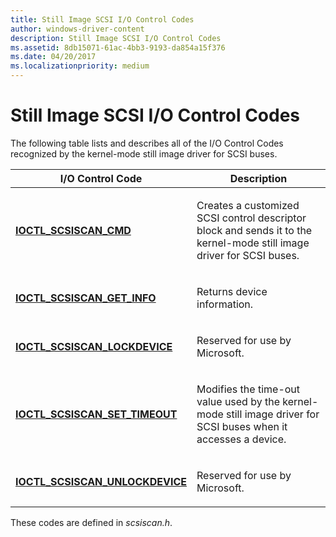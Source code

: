 ```yaml
---
title: Still Image SCSI I/O Control Codes
author: windows-driver-content
description: Still Image SCSI I/O Control Codes
ms.assetid: 8db15071-61ac-4bb3-9193-da854a15f376
ms.date: 04/20/2017
ms.localizationpriority: medium
---
```


# Still Image SCSI I/O Control Codes





The following table lists and describes all of the I/O Control Codes recognized by the kernel-mode still image driver for SCSI buses.

<table>
<colgroup>
<col width="50%" />
<col width="50%" />
</colgroup>
<thead>
<tr class="header">
<th>I/O Control Code</th>
<th>Description</th>
</tr>
</thead>
<tbody>
<tr class="odd">
<td><p><a href="https://msdn.microsoft.com/library/windows/hardware/ff542877" data-raw-source="[&lt;strong&gt;IOCTL_SCSISCAN_CMD&lt;/strong&gt;](https://msdn.microsoft.com/library/windows/hardware/ff542877)"><strong>IOCTL_SCSISCAN_CMD</strong></a></p></td>
<td><p>Creates a customized SCSI control descriptor block and sends it to the kernel-mode still image driver for SCSI buses.</p></td>
</tr>
<tr class="even">
<td><p><a href="https://msdn.microsoft.com/library/windows/hardware/ff542879" data-raw-source="[&lt;strong&gt;IOCTL_SCSISCAN_GET_INFO&lt;/strong&gt;](https://msdn.microsoft.com/library/windows/hardware/ff542879)"><strong>IOCTL_SCSISCAN_GET_INFO</strong></a></p></td>
<td><p>Returns device information.</p></td>
</tr>
<tr class="odd">
<td><p><a href="https://msdn.microsoft.com/library/windows/hardware/ff542885" data-raw-source="[&lt;strong&gt;IOCTL_SCSISCAN_LOCKDEVICE&lt;/strong&gt;](https://msdn.microsoft.com/library/windows/hardware/ff542885)"><strong>IOCTL_SCSISCAN_LOCKDEVICE</strong></a></p></td>
<td><p>Reserved for use by Microsoft.</p></td>
</tr>
<tr class="even">
<td><p><a href="https://msdn.microsoft.com/library/windows/hardware/ff542886" data-raw-source="[&lt;strong&gt;IOCTL_SCSISCAN_SET_TIMEOUT&lt;/strong&gt;](https://msdn.microsoft.com/library/windows/hardware/ff542886)"><strong>IOCTL_SCSISCAN_SET_TIMEOUT</strong></a></p></td>
<td><p>Modifies the time-out value used by the kernel-mode still image driver for SCSI buses when it accesses a device.</p></td>
</tr>
<tr class="odd">
<td><p><a href="https://msdn.microsoft.com/library/windows/hardware/ff542895" data-raw-source="[&lt;strong&gt;IOCTL_SCSISCAN_UNLOCKDEVICE&lt;/strong&gt;](https://msdn.microsoft.com/library/windows/hardware/ff542895)"><strong>IOCTL_SCSISCAN_UNLOCKDEVICE</strong></a></p></td>
<td><p>Reserved for use by Microsoft.</p></td>
</tr>
</tbody>
</table>

 

These codes are defined in *scsiscan.h*.

 

 




